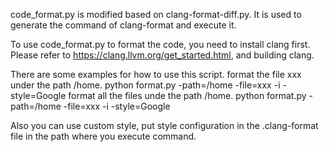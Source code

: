 code_format.py is modified based on clang-format-diff.py.
It is used to generate the command of clang-format and execute it.

To use code_format.py to format the code, you need to install clang first. 
Please refer to https://clang.llvm.org/get_started.html, and building clang.

There are some examples for how to use this script.
format the file xxx under the path /home.
python format.py -path=/home -file=xxx -i -style=Google
format all the files unde the path /home.
python format.py -path=/home -file=xxx -i -style=Google

Also you can use custom style, put style configuration in the .clang-format file in the path where you execute command.
